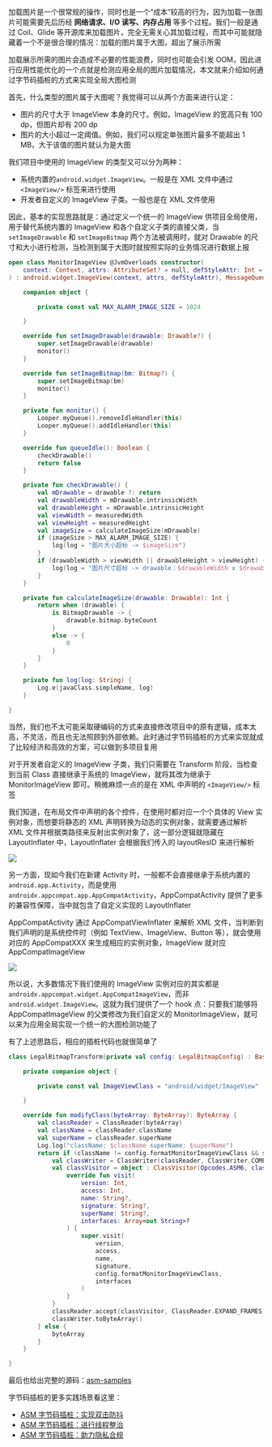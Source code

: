 加载图片是一个很常规的操作，同时也是一个“成本”较高的行为，因为加载一张图片可能需要先后历经 **网络请求、I/O 读写、内存占用** 等多个过程。我们一般是通过 Coil、Glide 等开源库来加载图片，完全无需关心其加载过程，而其中可能就隐藏着一个不是很合理的情况：加载的图片属于大图，超出了展示所需

加载展示所需的图片会造成不必要的性能浪费，同时也可能会引发 OOM，因此进行应用性能优化的一个点就是检测应用全局的图片加载情况，本文就来介绍如何通过字节码插桩的方式来实现全局大图检测

首先，什么类型的图片属于大图呢？我觉得可以从两个方面来进行认定：

- 图片的尺寸大于 ImageView 本身的尺寸。例如，ImageView 的宽高只有 100 dp，但图片却有 200 dp
- 图片的大小超过一定阈值。例如，我们可以规定单张图片最多不能超出 1 MB，大于该值的图片就认为是大图

我们项目中使用的 ImageView 的类型又可以分为两种：

- 系统内置的`android.widget.ImageView`。一般是在 XML 文件中通过 `<ImageView/>` 标签来进行使用
- 开发者自定义的 ImageView 子类。一般也是在 XML 文件使用

因此，基本的实现思路就是：通过定义一个统一的 ImageView 供项目全局使用，用于替代系统内置的 ImageView 和各个自定义子类的直接父类，当 `setImageDrawable` 和 `setImageBitmap` 两个方法被调用时，就对 Drawable 的尺寸和大小进行检测，当检测到属于大图时就按照实际的业务情况进行数据上报

```kotlin
open class MonitorImageView @JvmOverloads constructor(
    context: Context, attrs: AttributeSet? = null, defStyleAttr: Int = 0
) : android.widget.ImageView(context, attrs, defStyleAttr), MessageQueue.IdleHandler {

    companion object {

        private const val MAX_ALARM_IMAGE_SIZE = 1024

    }

    override fun setImageDrawable(drawable: Drawable?) {
        super.setImageDrawable(drawable)
        monitor()
    }

    override fun setImageBitmap(bm: Bitmap?) {
        super.setImageBitmap(bm)
        monitor()
    }

    private fun monitor() {
        Looper.myQueue().removeIdleHandler(this)
        Looper.myQueue().addIdleHandler(this)
    }

    override fun queueIdle(): Boolean {
        checkDrawable()
        return false
    }

    private fun checkDrawable() {
        val mDrawable = drawable ?: return
        val drawableWidth = mDrawable.intrinsicWidth
        val drawableHeight = mDrawable.intrinsicHeight
        val viewWidth = measuredWidth
        val viewHeight = measuredHeight
        val imageSize = calculateImageSize(mDrawable)
        if (imageSize > MAX_ALARM_IMAGE_SIZE) {
            log(log = "图片大小超标 -> $imageSize")
        }
        if (drawableWidth > viewWidth || drawableHeight > viewHeight) {
            log(log = "图片尺寸超标 -> drawable：$drawableWidth x $drawableHeight  view：$viewWidth x $viewHeight")
        }
    }

    private fun calculateImageSize(drawable: Drawable): Int {
        return when (drawable) {
            is BitmapDrawable -> {
                drawable.bitmap.byteCount
            }
            else -> {
                0
            }
        }
    }

    private fun log(log: String) {
        Log.e(javaClass.simpleName, log)
    }

}
```

当然，我们也不太可能采取硬编码的方式来直接修改项目中的原有逻辑，成本太高，不灵活，而且也无法照顾到外部依赖。此时通过字节码插桩的方式来实现就成了比较经济和高效的方案，可以做到多项目复用

对于开发者自定义的 ImageView 子类，我们只需要在 Transform 阶段，当检查到当前 Class 直接继承于系统的 ImageView，就将其改为继承于 MonitorImageView 即可。稍微麻烦一点的是在 XML 中声明的 `<ImageView/>` 标签

我们知道，在布局文件中声明的各个控件，在使用时都对应一个个具体的 View 实例对象，而想要将静态的 XML 声明转换为动态的实例对象，就需要通过解析 XML 文件并根据类路径来反射出实例对象了，这一部分逻辑就隐藏在 LayoutInflater 中，LayoutInflater 会根据我们传入的 layoutResID 来进行解析

![](https://upload-images.jianshu.io/upload_images/2552605-7228005523bcb4df.png)

另一方面，现如今我们在新建 Activity 时，一般都不会直接继承于系统内置的 `android.app.Activity`，而是使用 `androidx.appcompat.app.AppCompatActivity`，AppCompatActivity 提供了更多的兼容性保障，当中就包含了自定义实现的 LayoutInflater

AppCompatActivity 通过 AppCompatViewInflater 来解析 XML 文件，当判断到我们声明的是系统控件时（例如 TextView、ImageView、Button 等），就会使用对应的 AppCompatXXX 来生成相应的实例对象，ImageView 就对应 AppCompatImageView

![](https://upload-images.jianshu.io/upload_images/2552605-ced3d23ff32c40a7.png)

所以说，大多数情况下我们使用的 ImageView 实例对应的其实都是 `androidx.appcompat.widget.AppCompatImageView`，而非 `android.widget.ImageView`。这就为我们提供了一个 hook 点：只要我们能够将 AppCompatImageView 的父类修改为我们自定义的 MonitorImageView，就可以来为应用全局实现一个统一的大图检测功能了

有了上述思路后，相应的插桩代码也就很简单了

```kotlin
class LegalBitmapTransform(private val config: LegalBitmapConfig) : BaseTransform() {

    private companion object {

        private const val ImageViewClass = "android/widget/ImageView"

    }

    override fun modifyClass(byteArray: ByteArray): ByteArray {
        val classReader = ClassReader(byteArray)
        val className = classReader.className
        val superName = classReader.superName
        Log.log("className: $className superName: $superName")
        return if (className != config.formatMonitorImageViewClass && superName == ImageViewClass) {
            val classWriter = ClassWriter(classReader, ClassWriter.COMPUTE_MAXS)
            val classVisitor = object : ClassVisitor(Opcodes.ASM6, classWriter) {
                override fun visit(
                    version: Int,
                    access: Int,
                    name: String?,
                    signature: String?,
                    superName: String?,
                    interfaces: Array<out String>?
                ) {
                    super.visit(
                        version,
                        access,
                        name,
                        signature,
                        config.formatMonitorImageViewClass,
                        interfaces
                    )
                }
            }
            classReader.accept(classVisitor, ClassReader.EXPAND_FRAMES)
            classWriter.toByteArray()
        } else {
            byteArray
        }
    }

}
```

最后也给出完整的源码：[asm-samples](https://github.com/leavesCZY/asm-samples)

字节码插桩的更多实践场景看这里：

- [ASM 字节码插桩：实现双击防抖](https://mp.weixin.qq.com/s?__biz=MzAxMTYzNTIyMA==&mid=2247492383&idx=1&sn=fe3a7db1ad7b5c1e506df5674836f016&chksm=9bbcbc64accb3572202cb1ea6163534b0cb66c67195a01f4d0ecc8040f66b55ea618a0a09ca9&token=1916624675&lang=zh_CN#rd)
- [ASM 字节码插桩：进行线程整治](https://mp.weixin.qq.com/s?__biz=MzAxMTYzNTIyMA==&mid=2247492405&idx=1&sn=69ba6a0af55c9ae0da5b87439f356ee5&chksm=9bbcbc4eaccb3558efa2b18e9a0a028f64828429fb1925cbac23ccaa43a5c6b8f6cd960f7f5c&token=1916624675&lang=zh_CN#rd)
- [ASM 字节码插桩：助力隐私合规](https://mp.weixin.qq.com/s?__biz=MzAxMTYzNTIyMA==&mid=2247492421&idx=1&sn=72bc5e58f028dd77abf59cf8fb8e0013&chksm=9bbcbc3eaccb35287e4e4b2b8f520e3baefea93a754e80fa5d2c2cb32b5b0475ea6e4b1db176#rd)